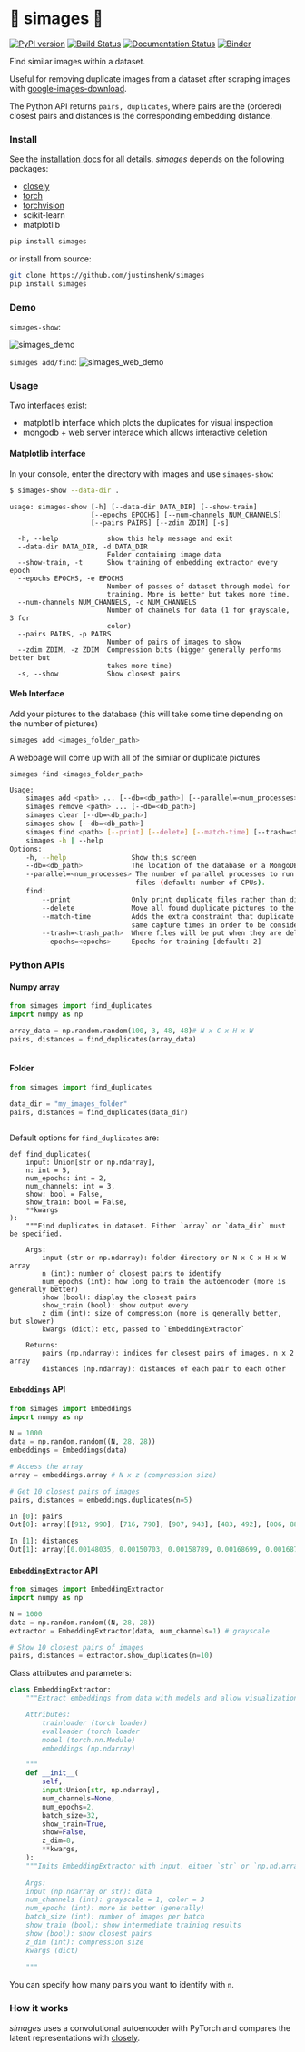 # :monkey: simages :monkey:
[![PyPI version](https://badge.fury.io/py/simages.svg)](https://badge.fury.io/py/simages) [![Build Status](https://travis-ci.com/justinshenk/simages.svg?branch=master)](https://travis-ci.com/justinshenk/simages)  [![Documentation Status](https://readthedocs.org/projects/simages/badge/?version=latest)](https://simages.readthedocs.io/en/latest/?badge=latest)
       [![Binder](https://mybinder.org/badge_logo.svg)](https://mybinder.org/v2/gh/justinshenk/simages/master?filepath=demo.ipynb)


Find similar images within a dataset. 

Useful for removing duplicate images from a dataset after scraping images with [google-images-download](https://github.com/hardikvasa/google-images-download).

The Python API returns `pairs, duplicates`, where pairs are the (ordered) closest pairs and distances is the 
corresponding embedding distance.

### Install

See the [installation docs](https://simages.readthedocs.io/en/latest/install.html) for all details. *simages* depends on
the following packages:

- [closely](https://github.com/justinshenk/closely)
- [torch](https://pytorch.org)
- [torchvision](https://pytorch.org)
- scikit-learn
- matplotlib

```bash
pip install simages
```

or install from source:

```bash
git clone https://github.com/justinshenk/simages
pip install simages
```

### Demo

```simages-show```:

![simages_demo](images/simages_demo.gif)

```simages add/find```:
![simages_web_demo](images/screenshot_server.png)

### Usage

Two interfaces exist:

- matplotlib interface which plots the duplicates for visual inspection
- mongodb + web server interace which allows interactive deletion
 
#### Matplotlib interface

In your console, enter the directory with images and use `simages-show`:

```bash
$ simages-show --data-dir .
```

```
usage: simages-show [-h] [--data-dir DATA_DIR] [--show-train]
                    [--epochs EPOCHS] [--num-channels NUM_CHANNELS]
                    [--pairs PAIRS] [--zdim ZDIM] [-s]

  -h, --help            show this help message and exit
  --data-dir DATA_DIR, -d DATA_DIR
                        Folder containing image data
  --show-train, -t      Show training of embedding extractor every epoch
  --epochs EPOCHS, -e EPOCHS
                        Number of passes of dataset through model for
                        training. More is better but takes more time.
  --num-channels NUM_CHANNELS, -c NUM_CHANNELS
                        Number of channels for data (1 for grayscale, 3 for
                        color)
  --pairs PAIRS, -p PAIRS
                        Number of pairs of images to show
  --zdim ZDIM, -z ZDIM  Compression bits (bigger generally performs better but
                        takes more time)
  -s, --show            Show closest pairs

```

#### Web Interface

Add your pictures to the database
(this will take some time depending on the number of pictures)

```bash
simages add <images_folder_path>
```

A webpage will come up with all of the similar or duplicate pictures
```
simages find <images_folder_path>
```

```bash
Usage:
    simages add <path> ... [--db=<db_path>] [--parallel=<num_processes>]
    simages remove <path> ... [--db=<db_path>]
    simages clear [--db=<db_path>]
    simages show [--db=<db_path>]
    simages find <path> [--print] [--delete] [--match-time] [--trash=<trash_path>] [--db=<db_path>] [--epochs=<epochs>]
    simages -h | --help
Options:
    -h, --help                Show this screen
    --db=<db_path>            The location of the database or a MongoDB URI. (default: ./db)
    --parallel=<num_processes> The number of parallel processes to run to hash the image
                               files (default: number of CPUs).
    find:
        --print               Only print duplicate files rather than displaying HTML file
        --delete              Move all found duplicate pictures to the trash. This option takes priority over --print.
        --match-time          Adds the extra constraint that duplicate images must have the
                              same capture times in order to be considered.
        --trash=<trash_path>  Where files will be put when they are deleted (default: ./Trash)
        --epochs=<epochs>     Epochs for training [default: 2]
```


### Python APIs

#### Numpy array

```python
from simages import find_duplicates
import numpy as np

array_data = np.random.random(100, 3, 48, 48)# N x C x H x W
pairs, distances = find_duplicates(array_data)
 
```

#### Folder

```python
from simages import find_duplicates

data_dir = "my_images_folder"
pairs, distances = find_duplicates(data_dir)
 
```

Default options for `find_duplicates` are:

```
def find_duplicates(
    input: Union[str or np.ndarray],
    n: int = 5,
    num_epochs: int = 2,
    num_channels: int = 3,
    show: bool = False,
    show_train: bool = False,
    **kwargs
):
    """Find duplicates in dataset. Either `array` or `data_dir` must be specified.

    Args:
        input (str or np.ndarray): folder directory or N x C x H x W array
        n (int): number of closest pairs to identify
        num_epochs (int): how long to train the autoencoder (more is generally better)
        show (bool): display the closest pairs
        show_train (bool): show output every
        z_dim (int): size of compression (more is generally better, but slower)
        kwargs (dict): etc, passed to `EmbeddingExtractor`

    Returns:
        pairs (np.ndarray): indices for closest pairs of images, n x 2 array
        distances (np.ndarray): distances of each pair to each other
```

#### `Embeddings` API

```python
from simages import Embeddings
import numpy as np

N = 1000
data = np.random.random((N, 28, 28))
embeddings = Embeddings(data)

# Access the array
array = embeddings.array # N x z (compression size)

# Get 10 closest pairs of images
pairs, distances = embeddings.duplicates(n=5)

```

```python
In [0]: pairs
Out[0]: array([[912, 990], [716, 790], [907, 943], [483, 492], [806, 883]])

In [1]: distances
Out[1]: array([0.00148035, 0.00150703, 0.00158789, 0.00168699, 0.00168721])
```

#### `EmbeddingExtractor` API

```python
from simages import EmbeddingExtractor
import numpy as np

N = 1000
data = np.random.random((N, 28, 28))
extractor = EmbeddingExtractor(data, num_channels=1) # grayscale

# Show 10 closest pairs of images
pairs, distances = extractor.show_duplicates(n=10)

```

Class attributes and parameters:

```python
class EmbeddingExtractor:
    """Extract embeddings from data with models and allow visualization.

    Attributes:
        trainloader (torch loader)
        evalloader (torch loader
        model (torch.nn.Module)
        embeddings (np.ndarray)

    """
    def __init__(
        self,
        input:Union[str, np.ndarray],
        num_channels=None,
        num_epochs=2,
        batch_size=32,
        show_train=True,
        show=False,
        z_dim=8,
        **kwargs,
    ):
    """Inits EmbeddingExtractor with input, either `str` or `np.nd.array`, performs training and validation.
    
    Args:
    input (np.ndarray or str): data
    num_channels (int): grayscale = 1, color = 3
    num_epochs (int): more is better (generally)
    batch_size (int): number of images per batch
    show_train (bool): show intermediate training results
    show (bool): show closest pairs
    z_dim (int): compression size
    kwargs (dict)
    
    """

```

You can specify how many pairs you want to identify with `n`.
 
### How it works

*simages* uses a convolutional autoencoder with PyTorch and compares the latent representations with [closely](https://github.com/justinshenk/closely).

